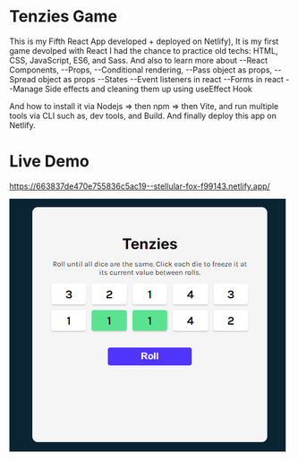 # Tenzies Game

This is my Fifth React App developed + deployed on Netlify), It is my first game devolped with React
I had the chance to practice old techs: HTML, CSS, JavaScript, ES6, and Sass.
And also to learn more about
--React Components,
--Props,
--Conditional rendering,
--Pass object as props,
--Spread object as props
--States
--Event listeners in react
--Forms in react
--Manage Side effects and cleaning them up using useEffect Hook

And how to install it via Nodejs => then npm => then Vite, and run multiple tools via CLI such as, dev tools, and Build. And finally deploy this app on Netlify.

# Live Demo

https://663837de470e755836c5ac19--stellular-fox-f99143.netlify.app/

![Screenshot](Screen.png)
